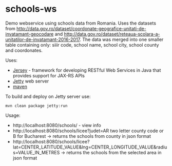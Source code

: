 # schools-ws

Demo webservice using schools data from Romania. Uses the datasets from http://data.gov.ro/dataset/coordonate-geografice-unitati-de-invatamant-geocodare and http://data.gov.ro/dataset/reteaua-scolara-a-unitatilor-de-invatamant-2016-2017. The data was merged into one smaller table containing only: siiir code, school name, school city, school county and coordonates.

Uses:
* [Jersey](https://jersey.github.io/) - framework for developing RESTful Web Services in Java that provides support for JAX-RS APIs
* [Jetty](http://www.eclipse.org/jetty/) web server
* [maven](https://maven.apache.org/)

To build and deploy on Jetty server use:
```
mvn clean package jetty:run
```


Usage:

* http://localhost:8080/schools/ - view info
* http://localhost:8080/schools/licee?judet=AR two letter county code or B for Bucharest -> returns the schools from county in json format 
* http://localhost:8080/schools/licee?lat=CENTER_LATITUDE_VALUE&lng=CENTER_LONGITUDE_VALUE&radius=VALUE_IN_METRES -> returns the schools from the selected area in json format
